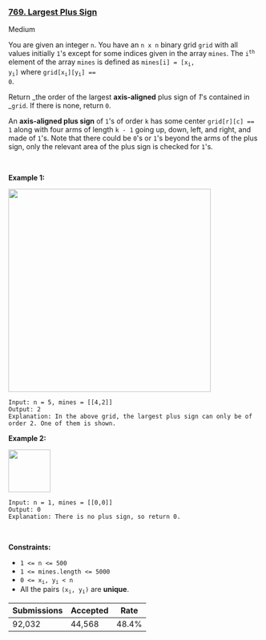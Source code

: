 ### [769. Largest Plus Sign](https://leetcode.com/problems/largest-plus-sign/)

Medium

You are given an integer `` n ``. You have an `` n x n `` binary grid `` grid `` with all values initially `` 1 ``'s except for some indices given in the array `` mines ``. The <code>i<sup>th</sup></code> element of the array `` mines `` is defined as <code>mines[i] = [x<sub>i</sub>, y<sub>i</sub>]</code> where <code>grid[x<sub>i</sub>][y<sub>i</sub>] == 0</code>.

Return _the order of the largest __axis-aligned__ plus sign of _1_'s contained in _`` grid ``. If there is none, return `` 0 ``.

An __axis-aligned plus sign__ of `` 1 ``'s of order `` k `` has some center `` grid[r][c] == 1 `` along with four arms of length `` k - 1 `` going up, down, left, and right, and made of `` 1 ``'s. Note that there could be `` 0 ``'s or `` 1 ``'s beyond the arms of the plus sign, only the relevant area of the plus sign is checked for `` 1 ``'s.

 

__Example 1:__

<img alt="" src="https://assets.leetcode.com/uploads/2021/06/13/plus1-grid.jpg" style="width: 404px; height: 405px;"/>

```
Input: n = 5, mines = [[4,2]]
Output: 2
Explanation: In the above grid, the largest plus sign can only be of order 2. One of them is shown.
```

__Example 2:__

<img alt="" src="https://assets.leetcode.com/uploads/2021/06/13/plus2-grid.jpg" style="width: 84px; height: 85px;"/>

```
Input: n = 1, mines = [[0,0]]
Output: 0
Explanation: There is no plus sign, so return 0.
```

 

__Constraints:__

*   `` 1 <= n <= 500 ``
*   `` 1 <= mines.length <= 5000 ``
*   <code>0 <= x<sub>i</sub>, y<sub>i</sub> < n</code>
*   All the pairs <code>(x<sub>i</sub>, y<sub>i</sub>)</code> are __unique__.

| Submissions    | Accepted     | Rate   |
| -------------- | ------------ | ------ |
| 92,032 | 44,568 | 48.4% |